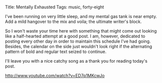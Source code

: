 Title: Mentally Exhausted
Tags: music, forty-eight

I've been running on very little sleep, and my mental gas tank is near empty.
Add a mild hangover to the mix and voila; the ultimate writer's block.



So I won't waste your time here with something that might come out looking
like a half-hearted attempt at a good post. I am, however, dedicated to
posting every other day in order to maintain this schedule I've had going.
Besides, the calendar on the side just wouldn't look right if the alternating
pattern of bold and regular text seized to continue.



I'll leave you with a nice catchy song as a thank you for reading today's
post.







http://www.youtube.com/watch?v=ED7q1MKcwJo

